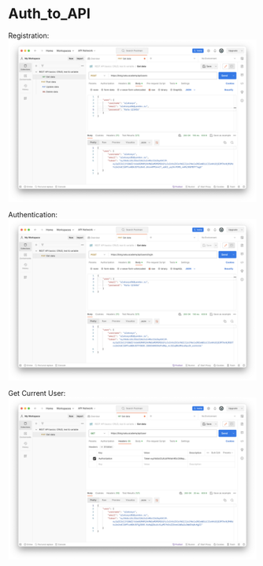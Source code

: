 # Auth_to_API

Registration:
![Registration](registration.png)

Authentication:
![Authentication](login.png)

Get Current User:
![Authentication](getUser.png)
